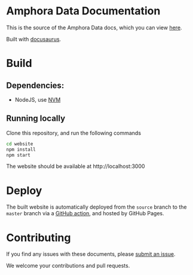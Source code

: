 # Amphora Data Documentation

This is the source of the Amphora Data docs, which you can view [here](https://amphoradata.github.io).

Built with [docusaurus](https://github.com/facebook/docusaurus).

# Build

## Dependencies:

* NodeJS, use [NVM](https://github.com/nvm-sh/nvm)

## Running locally

Clone this repository, and run the following commands

```sh
cd website
npm install
npm start
```

The website should be available at http://localhost:3000

# Deploy

The built website is automatically deployed from the `source` branch to the `master` branch via a [GitHub action](.github/workflows/nodejs.yml), and hosted by GitHub Pages.

# Contributing

If you find any issues with these documents, please [submit an issue](https://github.com/amphoradata/amphoradata.github.io/issues).

We welcome your contributions and pull requests.


